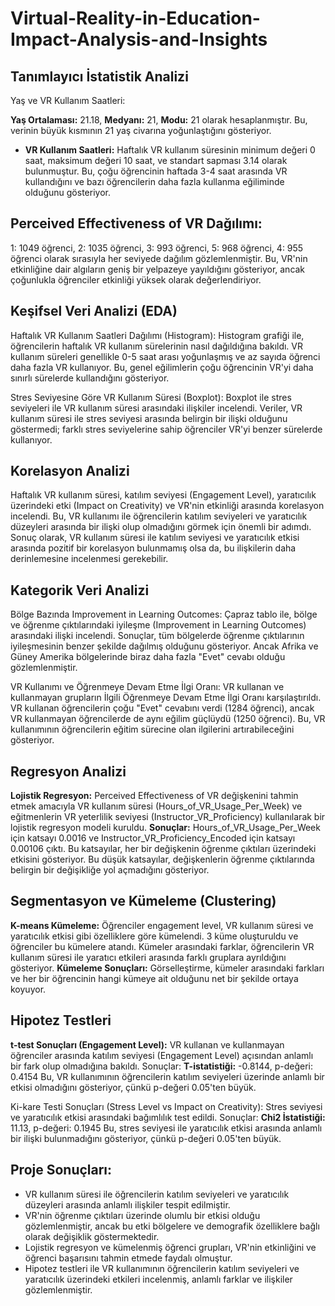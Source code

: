 # Virtual-Reality-in-Education-Impact-Analysis-and-Insights

## Tanımlayıcı İstatistik Analizi
Yaş ve VR Kullanım Saatleri:

**Yaş Ortalaması:** 21.18, **Medyanı:** 21, **Modu:** 21 olarak hesaplanmıştır. Bu, verinin büyük kısmının 21 yaş civarına yoğunlaştığını gösteriyor.
- **VR Kullanım Saatleri:** Haftalık VR kullanım süresinin minimum değeri 0 saat, maksimum değeri 10 saat, ve standart sapması 3.14 olarak bulunmuştur. Bu, çoğu öğrencinin haftada 3-4 saat arasında VR kullandığını ve bazı öğrencilerin daha fazla kullanma eğiliminde olduğunu gösteriyor.
  
## Perceived Effectiveness of VR Dağılımı:

1: 1049 öğrenci, 2: 1035 öğrenci, 3: 993 öğrenci, 5: 968 öğrenci, 4: 955 öğrenci olarak sırasıyla her seviyede dağılım gözlemlenmiştir. Bu, VR'nin etkinliğine dair algıların geniş bir yelpazeye yayıldığını gösteriyor, ancak çoğunlukla öğrenciler etkinliği yüksek olarak değerlendiriyor.

## Keşifsel Veri Analizi (EDA)

Haftalık VR Kullanım Saatleri Dağılımı (Histogram): Histogram grafiği ile, öğrencilerin haftalık VR kullanım sürelerinin nasıl dağıldığına bakıldı. VR kullanım süreleri genellikle 0-5 saat arası yoğunlaşmış ve az sayıda öğrenci daha fazla VR kullanıyor.
Bu, genel eğilimlerin çoğu öğrencinin VR'yi daha sınırlı sürelerde kullandığını gösteriyor.

Stres Seviyesine Göre VR Kullanım Süresi (Boxplot): Boxplot ile stres seviyeleri ile VR kullanım süresi arasındaki ilişkiler incelendi. Veriler, VR kullanım süresi ile stres seviyesi arasında belirgin bir ilişki olduğunu göstermedi; farklı stres seviyelerine sahip öğrenciler VR'yi benzer sürelerde kullanıyor.

## Korelasyon Analizi

Haftalık VR kullanım süresi, katılım seviyesi (Engagement Level), yaratıcılık üzerindeki etki (Impact on Creativity) ve VR'nin etkinliği arasında korelasyon incelendi. Bu, VR kullanımı ile öğrencilerin katılım seviyeleri ve yaratıcılık düzeyleri arasında bir ilişki olup olmadığını görmek için önemli bir adımdı. Sonuç olarak, VR kullanım süresi ile katılım seviyesi ve yaratıcılık etkisi arasında pozitif bir korelasyon bulunmamış olsa da, bu ilişkilerin daha derinlemesine incelenmesi gerekebilir.

## Kategorik Veri Analizi

Bölge Bazında Improvement in Learning Outcomes: Çapraz tablo ile, bölge ve öğrenme çıktılarındaki iyileşme (Improvement in Learning Outcomes) arasındaki ilişki incelendi. Sonuçlar, tüm bölgelerde öğrenme çıktılarının iyileşmesinin benzer şekilde dağılmış olduğunu gösteriyor. Ancak Afrika ve Güney Amerika bölgelerinde biraz daha fazla "Evet" cevabı olduğu gözlemlenmiştir.

VR Kullanımı ve Öğrenmeye Devam Etme İlgi Oranı: VR kullanan ve kullanmayan grupların İlgili Öğrenmeye Devam Etme İlgi Oranı karşılaştırıldı. VR kullanan öğrencilerin çoğu "Evet" cevabını verdi (1284 öğrenci), ancak VR kullanmayan öğrencilerde de aynı eğilim güçlüydü (1250 öğrenci). Bu, VR kullanımının öğrencilerin eğitim sürecine olan ilgilerini artırabileceğini gösteriyor.

## Regresyon Analizi

**Lojistik Regresyon:** Perceived Effectiveness of VR değişkenini tahmin etmek amacıyla VR kullanım süresi (Hours_of_VR_Usage_Per_Week) ve eğitmenlerin VR yeterlilik seviyesi (Instructor_VR_Proficiency) kullanılarak bir lojistik regresyon modeli kuruldu.
**Sonuçlar:** Hours_of_VR_Usage_Per_Week için katsayı 0.0016 ve Instructor_VR_Proficiency_Encoded için katsayı 0.00106 çıktı. Bu katsayılar, her bir değişkenin öğrenme çıktıları üzerindeki etkisini gösteriyor. Bu düşük katsayılar, değişkenlerin öğrenme çıktılarında belirgin bir değişikliğe yol açmadığını gösteriyor.
  
## Segmentasyon ve Kümeleme (Clustering)

**K-means Kümeleme:** Öğrenciler engagement level, VR kullanım süresi ve yaratıcılık etkisi gibi özelliklere göre kümelendi. 3 küme oluşturuldu ve öğrenciler bu kümelere atandı. Kümeler arasındaki farklar, öğrencilerin VR kullanım süresi ile yaratıcı etkileri arasında farklı gruplara ayrıldığını gösteriyor.
**Kümeleme Sonuçları:** Görselleştirme, kümeler arasındaki farkları ve her bir öğrencinin hangi kümeye ait olduğunu net bir şekilde ortaya koyuyor.

## Hipotez Testleri

**t-test Sonuçları (Engagement Level):** VR kullanan ve kullanmayan öğrenciler arasında katılım seviyesi (Engagement Level) açısından anlamlı bir fark olup olmadığına bakıldı. Sonuçlar:
**T-istatistiği:** -0.8144, p-değeri: 0.4154
Bu, VR kullanımının öğrencilerin katılım seviyeleri üzerinde anlamlı bir etkisi olmadığını gösteriyor, çünkü p-değeri 0.05'ten büyük.

Ki-kare Testi Sonuçları (Stress Level vs Impact on Creativity): Stres seviyesi ve yaratıcılık etkisi arasındaki bağımlılık test edildi. Sonuçlar:
**Chi2 İstatistiği:** 11.13, p-değeri: 0.1945
Bu, stres seviyesi ile yaratıcılık etkisi arasında anlamlı bir ilişki bulunmadığını gösteriyor, çünkü p-değeri 0.05'ten büyük.

## Proje Sonuçları:

- VR kullanım süresi ile öğrencilerin katılım seviyeleri ve yaratıcılık düzeyleri arasında anlamlı ilişkiler tespit edilmiştir.
- VR'nin öğrenme çıktıları üzerinde olumlu bir etkisi olduğu gözlemlenmiştir, ancak bu etki bölgelere ve demografik özelliklere bağlı olarak değişiklik göstermektedir.
- Lojistik regresyon ve kümelenmiş öğrenci grupları, VR'nin etkinliğini ve öğrenci başarısını tahmin etmede faydalı olmuştur.
- Hipotez testleri ile VR kullanımının öğrencilerin katılım seviyeleri ve yaratıcılık üzerindeki etkileri incelenmiş, anlamlı farklar ve ilişkiler gözlemlenmiştir.

